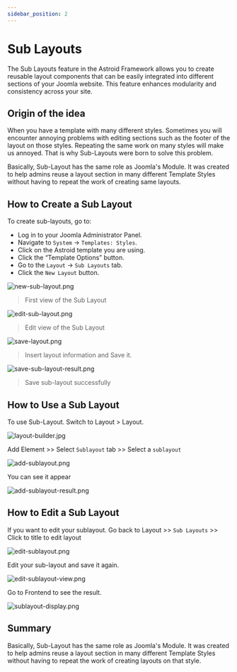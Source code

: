 ```yaml
---
sidebar_position: 2
---
```


# Sub Layouts

The Sub Layouts feature in the Astroid Framework allows you to create reusable layout components that can be easily integrated into different sections of your Joomla website. This feature enhances modularity and consistency across your site.

## Origin of the idea

When you have a template with many different styles. Sometimes you will encounter annoying problems with editing sections such as the footer of the layout on those styles. Repeating the same work on many styles will make us annoyed. That is why Sub-Layouts were born to solve this problem.

Basically, Sub-Layout has the same role as Joomla's Module. It was created to help admins reuse a layout section in many different Template Styles without having to repeat the work of creating same layouts.

## How to Create a Sub Layout

To create sub-layouts, go to:

- Log in to your Joomla Administrator Panel.
- Navigate to `System` → `Templates: Styles`.
- Click on the Astroid template you are using.
- Click the “Template Options” button.
- Go to the `Layout` → `Sub Layouts` tab.
- Click the `New Layout` button.

![new-sub-layout.png](../../static/img/layout-builder/new-sub-layout.png)
> First view of the Sub Layout

![edit-sub-layout.png](../../static/img/layout-builder/edit-sub-layout.png)
> Edit view of the Sub Layout

![save-layout.png](../../static/img/layout-builder/save-layout.png)
> Insert layout information and Save it.

![save-sub-layout-result.png](../../static/img/layout-builder/save-sub-layout-result.png)
> Save sub-layout successfully

## How to Use a Sub Layout

To use Sub-Layout. Switch to Layout > Layout.

![layout-builder.jpg](../../static/img/layout-builder/layout-builder.jpg)

Add Element >> Select `Sublayout` tab >> Select a `sublayout`

![add-sublayout.png](../../static/img/layout-builder/add-sublayout.png)

You can see it appear

![add-sublayout-result.png](../../static/img/layout-builder/add-sublayout-result.png)

## How to Edit a Sub Layout

If you want to edit your sublayout. Go back to Layout >> `Sub Layouts` >> Click to title to edit layout

![edit-sublayout.png](../../static/img/layout-builder/edit-sublayout.png)

Edit your sub-layout and save it again.

![edit-sublayout-view.png](../../static/img/layout-builder/edit-sublayout-view.png)

Go to Frontend to see the result.

![sublayout-display.png](../../static/img/layout-builder/sublayout-display.png)

## Summary

Basically, Sub-Layout has the same role as Joomla's Module. It was created to help admins reuse a layout section in many different Template Styles without having to repeat the work of creating layouts on that style.